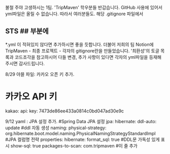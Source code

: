 불철 주야 고생하시는 1팀. 'TripMaven' 학우분들 반갑습니다. 
GitHub 사용에 있어서 yml파일은 올릴 수 없습니다. 
따라서 여러분들도. 해당 .gitignore 파일에서 
## STS ## 부분에 
*.yml 이 적혀있지 않다면 추가하시면 좋을 듯합니다. 
더불어 저희의 팀 Notion에 TripMaven - 최종 프로젝트 - 각자의 gitignore란을 만들었습니다. 
'최환성'의 토글 목록과 코드조각을 참고하시어 다들 변경, 추가 사항이 있다면 각자의 yml파일을 등재해주시면 감사드립니다. 

8/29 야믈 파일: 카카오 오픈 키 추가.
# 카카오 API 키
kakao:
  api:
    key: 7473de86ee433a0814c0bd047ad30e9c

9/12 yaml : JPA 설정 추가.
#Spring Data JPA 설정
  jpa:
    hibernate:
      ddl-auto: update #ddl 자동 생성
      naming:
        physical-strategy: org.hibernate.boot.model.naming.PhysicalNamingStrategyStandardImpl #JPA 컬럼명 전략
    properties:
      hibernate:
        format_sql: true #DDL문 가독성 있게 표시
    show-sql: true
    packages-to-scan: com.tripmaven #이 줄 추가
